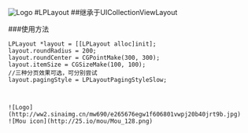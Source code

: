 ![Logo](http://images.cnitblog.com/blog2015/497279/201505/051004316736641.png)
#LPLayout
##继承于UICollectionViewLayout

###使用方法
```objc
LPLayout *layout = [[LPLayout alloc]init];
layout.roundRadius = 200;
layout.roundCenter = CGPointMake(300, 300);
layout.itemSize = CGSizeMake(100, 100);
//三种分页效果可选，可分别尝试
layout.pagingStyle = LPLayoutPagingStyleSlow;



![Logo](http://ww2.sinaimg.cn/mw690/e265676egw1f606801vwpj20b40jrt9b.jpg)
![Mou icon](http://25.io/mou/Mou_128.png)

